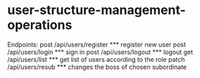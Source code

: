 # user-structure-management-operations

Endpoints:
 post   /api/users/register   *** register new user
 post   /api/users/login      *** sign in
 post   /api/users/logout     *** logout
 get    /api/users/list       *** get list of users according to the role
 patch  /api/users/resub      *** changes the boss of chosen subordinate
